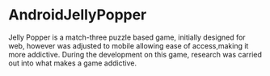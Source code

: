 # AndroidJellyPopper
Jelly Popper is a match-three puzzle based game, initially designed for web, however was adjusted to mobile allowing ease of access,making it more addictive. During the development on this game, research was carried out into what makes a game addictive.

